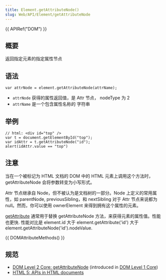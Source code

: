 ```yaml
---
title: Element.getAttributeNode()
slug: Web/API/Element/getAttributeNode
---
```

{{ APIRef("DOM") }}

## 概要

返回指定元素的指定属性节点

## 语法

```plain
var attrNode = element.getAttributeNode(attrName);
```

- `attrNode` 获得的属性返回值，是 Attr 节点， nodeType 为 2
- `attrName` 是一个包含属性名称的 字符串

## 举例

```plain
// html: <div id="top" />
var t = document.getElementById("top");
var idAttr = t.getAttributeNode("id");
alert(idAttr.value == "top")
```

## 注意

当在一个被标记为 HTML 文档的 DOM 中的 HTML 元素上调用这个方法时， getAttributeNode 会将参数转变为小写形式。

Attr 节点继承自 Node，但不被认为是文档树的一部分。Node 上定义的常用属性，如 parentNode, previousSibling，和 nextSibling 对于 Attr 节点来说都为 null。然而，你可以使用 ownerElement 来得到拥有这个属性的元素。

[getAttribute](/en/DOM/element.getAttribute) 通常用于替换 getAttributeNode 方法，来获得元素的属性值。性能也更快. 性能对比是 element.id 大于 element.getAttribute('id') 大于 element.getAttributeNode('id').nodeValue.

{{ DOMAttributeMethods() }}

## 规范

- [DOM Level 2 Core: getAttributeNode](http://www.w3.org/TR/DOM-Level-2-Core/core.html#ID-217A91B8) (introduced in [DOM Level 1 Core](http://www.w3.org/TR/REC-DOM-Level-1/level-one-core.html#method-getAttributeNode))
- [HTML 5: APIs in HTML documents](http://www.whatwg.org/specs/web-apps/current-work/multipage/dom.html#apis-in-html-documents)
